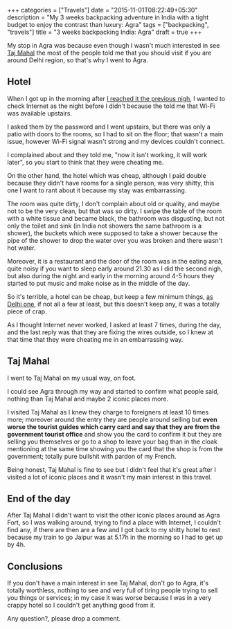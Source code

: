 +++
categories = ["Travels"]
date = "2015-11-01T08:22:49+05:30"
description = "My 3 weeks backpacking adventure in India with a tight budget to enjoy the contrast than luxury: Agra"
tags = ["backpacking", "travels"]
title = "3 weeks backpacking India: Agra"
draft = true
+++

My stop in Agra was because even though I wasn't much interested in see <a href="" target="_blank" rel="nofollow">Taj Mahal</a> the most of the people told me that you should visit if you are around Delhi region, so that's why I went to Agra.


## Hotel

When I got up in the morning after [I reached it the previous nigh](3-weeks-backpacking-india-4), I wanted to check Internet as the night before I didn't because the told me that Wi-Fi was available upstairs.

I asked them by the password and I went upstairs, but there was only a patio with doors to the rooms, so I had to sit on the floor; that wasn't a main issue, however Wi-Fi signal wasn't strong and my devices couldn't connect.

I complained about and they told me, "now it isn't working, it will work later", so you start to think that they were cheating me.

On the other hand, the hotel which was cheap, although I paid double because they didn't have rooms for a single person, was very shitty, this one I want to rant about it because my stay was embarrassing.

The room was quite dirty, I don't complain about old or quality, and maybe not to be the very clean, but that was so dirty. I swipe the table of the room with a white tissue and became black, the bathroom was disgusting, but not only the toilet and sink (in India not showers the same bathroom is a shower), the buckets which were supposed to take a shower because the pipe of the shower to drop the water over you was broken and there wasn't hot water.

Moreover, it is a restaurant and the door of the room was in the eating area, quite noisy if you want to sleep early around 21.30 as I did the second nigh, but also during the night and early in the morning around 4-5 hours they started to put music and make noise as in the middle of the day.

So it's terrible, a hotel can be cheap, but keep a few minimum things, [as Delhi one](3-weeks-backpacking-india-4), if not all a few at least, but this doesn't keep any, it was a totally piece of crap.

As I thought Internet never worked, I asked at least 7 times, during the day, and the last reply was that they are fixing the wires outside, so I knew at that time that they were cheating me in an embarrassing way.


## Taj Mahal

I went to Taj Mahal on my usual way, on foot.

I could see Agra through my way and started to confirm what people said, nothing than Taj Mahal and maybe 2 iconic places more.

I visited Taj Mahal as I knew they charge to foreigners at least 10 times more; moreover around the entry they are people around selling but **even worse the tourist guides which carry card and say that they are from the government tourist office** and show you the card to confirm it but they are selling you themselves or go to a shop to leave your bag than in the cloak mentioning at the same time showing you the card that the shop is from the government; totally pure bullshit with pardon of my French.

Being honest, Taj Mahal is fine to see but I didn't feel that it's great after I visited a lot of iconic places and it wasn't my main interest in this travel.


## End of the day

After Taj Mahal I didn't want to visit the other iconic places around as Agra Fort, so I was walking around, trying to find a place with Internet, I couldn't find any, if there are then are a few and I got back to my shitty hotel to rest because my train to go Jaipur was at 5.17h in the morning so I had to get up by 4h.


## Conclusions

If you don't have a main interest in see Taj Mahal, don't go to Agra, it's totally worthless, nothing to see and very full of tiring people trying to sell you things or services; in my case it was worse because I was in a very crappy hotel so I couldn't get anything good from it.

Any question?, please drop a comment.
